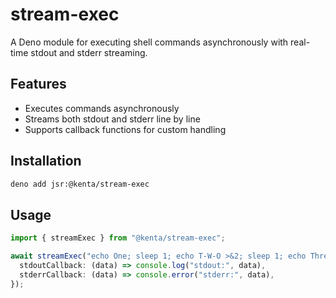 # stream-exec

A Deno module for executing shell commands asynchronously with real-time stdout and stderr streaming.

## Features

- Executes commands asynchronously
- Streams both stdout and stderr line by line
- Supports callback functions for custom handling

## Installation

```sh
deno add jsr:@kenta/stream-exec
```

## Usage

```ts
import { streamExec } from "@kenta/stream-exec";

await streamExec("echo One; sleep 1; echo T-W-O >&2; sleep 1; echo Three!", {
  stdoutCallback: (data) => console.log("stdout:", data),
  stderrCallback: (data) => console.error("stderr:", data),
});
```

